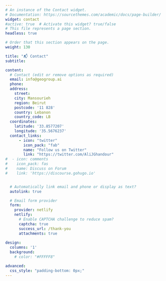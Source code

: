 ```yaml
---
# An instance of the Contact widget.
# Documentation: https://sourcethemes.com/academic/docs/page-builder/
widget: contact
#active: true  # Activate this widget? true/false
# This file represents a page section.
headless: true

# Order that this section appears on the page.
weight: 130

title: "📬 Contact"
subtitle:

content:
  # Contact (edit or remove options as required)
  email: info@geogroup.ai
  phone:
  address:
    street:
    city: Mansourieh
    region: Beirut
    postcode: '11 828'
    country: Lebanon
    country_code: LB
  coordinates:
    latitude: '33.8577207'
    longitude: '35.5676237'
  contact_links:
	  - icon: "twitter"
		icon_pack: "fab"
		name: "Follow us on Twitter"
		link: "https://twitter.com/AliJGhandour"
#  - icon: comments
#    icon_pack: fas
#    name: Discuss on Forum
#    link: 'https://discourse.gohugo.io'


  # Automatically link email and phone or display as text?
  autolink: true

  # Email form provider
  form:
    provider: netlify
    netlify:
      # Enable CAPTCHA challenge to reduce spam?
      captcha: true
      success_url: /thank-you
      attachments: true
  
design:
  columns: '1'
  background:
    # color: "#FFFFF8"

advanced:
  css_style: "padding-bottom: 0px;"	
---
```


